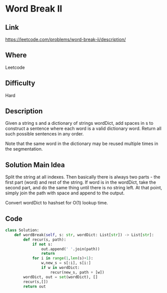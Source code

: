 # Word Break II

## Link

https://leetcode.com/problems/word-break-ii/description/

## Where

Leetcode

## Difficulty

Hard

## Description

Given a string s and a dictionary of strings wordDict, add spaces in s to construct a sentence where each word is a valid dictionary word. Return all such possible sentences in any order.

Note that the same word in the dictionary may be reused multiple times in the segmentation.

## Solution Main Idea

Split the string at all indexes. Then basically there is always two parts - the first part (word) and rest of the string. If word is in the wordDict, take the second part, and do the same thing until there is no string left. At that point, simply join the path with space and append to the output.

Convert wordDict to hashset for O(1) lookup time.


## Code

```python
class Solution:
    def wordBreak(self, s: str, wordDict: List[str]) -> List[str]:
        def recur(s, path):
            if not s:
                out.append(' '.join(path))
                return
            for i in range(1,len(s)+1):
                w,new_s = s[:i], s[i:]
                if w in wordDict:
                    recur(new_s, path + [w])
        wordDict, out = set(wordDict), []
        recur(s,[])
        return out
```
